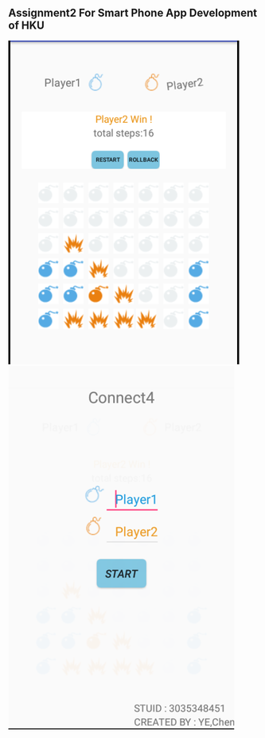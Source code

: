 ## Assignment2 For Smart Phone App Development of HKU
![Example](https://github.com/1040870658/Connect4/raw/master/pics/result.png "Result")
![Example](https://github.com/1040870658/Connect4/raw/master/pics/unlock_edit.png "start")
